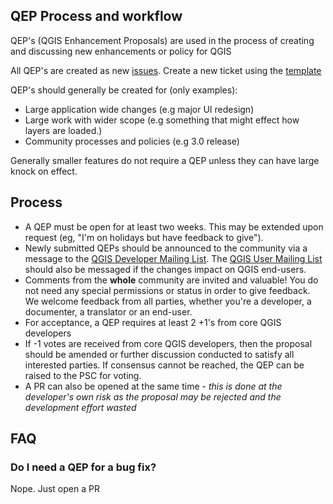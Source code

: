 QEP Process and workflow
---

QEP's (QGIS Enhancement Proposals) are used in the process of creating and discussing new enhancements or policy for QGIS

All QEP's are created as new [issues](https://github.com/qgis/QGIS-Enhancement-Proposals/issues).  Create a new ticket using the [template](https://raw.githubusercontent.com/qgis/QGIS-Enhancement-Proposals/master/QEP-0-Template.md)

QEP's should generally be created for (only examples):

- Large application wide changes (e.g major UI redesign)
- Large work with wider scope (e.g something that might effect how layers are loaded.)
- Community processes and policies (e.g 3.0 release)

Generally smaller features do not require a QEP unless they can have large knock on effect.

## Process

- A QEP must be open for at least two weeks. This may be extended upon request (eg, "I'm on holidays but have feedback to give").
- Newly submitted QEPs should be announced to the community via a message to the [QGIS Developer Mailing List](https://www.qgis.org/community/organisation/mailinglists/#qgis-developers-list). The [QGIS User Mailing List](https://www.qgis.org/community/organisation/mailinglists/#qgis-users-list) should also be messaged if the changes impact on QGIS end-users.
- Comments from the **whole** community are invited and valuable! You do not need any special permissions or status in order to give feedback. We welcome feedback from all parties, whether you're a developer, a documenter, a translator or an end-user.
- For acceptance, a QEP requires at least 2 +1's from core QGIS developers
- If -1 votes are received from core QGIS developers, then the proposal should be amended or further discussion conducted to satisfy all interested parties. If consensus cannot be reached, the QEP can be raised to the PSC for voting.
- A PR can also be opened at the same time - *this is done at the developer's own risk as the proposal may be rejected and the development effort wasted*

## FAQ

### Do I need a QEP for a bug fix?

Nope. Just open a PR
